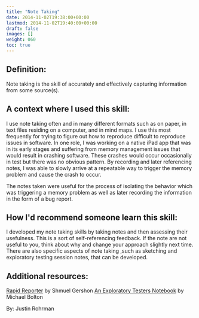 ```yaml
---
title: "Note Taking"
date: 2014-11-02T19:38:00+00:00
lastmod: 2014-11-02T19:40:00+00:00
draft: false
images: []
weight: 060
toc: true
---
```


## Definition:

Note taking is the skill of accurately and effectively capturing information from some source(s).

## A context where I used this skill:

I use note taking often and in many different formats such as on paper, in text files residing on a computer, and in mind maps.
I use this most frequently for trying to figure out how to reproduce difficult to reproduce issues in software.
In one role, I was working on a native iPad app that was in its early stages and suffering from memory management issues that would result in crashing software.
These crashes would occur occasionally in test but there was no obvious pattern.
By recording and later referencing notes, I was able to slowly arrive at a repeatable way to trigger the memory problem and cause the crash to occur.

The notes taken were useful for the process of isolating the behavior which was triggering a memory problem as well as later recording the information in the form of a bug report.

## How I'd recommend someone learn this skill:

I developed my note taking skills by taking notes and then assessing their usefulness.
This is a sort of self-referencing feedback.
If the note are not useful to you, think about why and change your approach slightly next time.
There are also specific aspects of note taking ,such as sketching and exploratory testing session notes, that can be developed.

## Additional resources:

[Rapid Reporter](http://testing.gershon.info/reporter/) by Shmuel Gershon
[An Exploratory Testers Notebook](http://www.developsense.com/presentations/etnotebook.pdf) by Michael Bolton


By: Justin Rohrman

